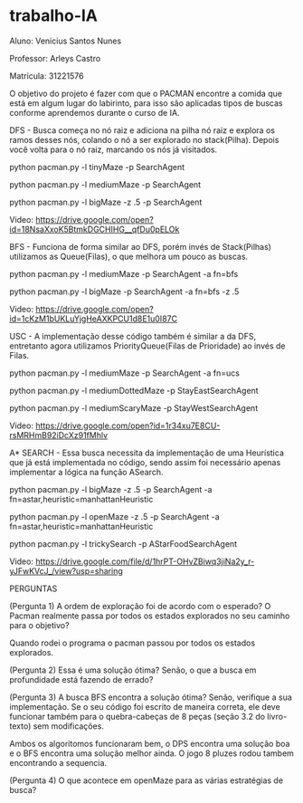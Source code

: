 # trabalho-IA

Aluno: Venicius Santos Nunes

Professor: Arleys Castro 

Matrícula: 31221576

O objetivo do projeto é fazer com que o PACMAN encontre a comida que está em algum lugar do labirinto, para isso são aplicadas tipos de buscas conforme aprendemos durante o curso de IA.

DFS - Busca começa no nó raiz e adiciona na pilha nó raiz e explora os ramos desses nós, colando o nó a ser explorado no stack(Pilha). Depois você volta para o nó raiz, marcando os nós já visitados. 

python pacman.py -l tinyMaze -p SearchAgent

python pacman.py -l mediumMaze -p SearchAgent

python pacman.py -l bigMaze -z .5 -p SearchAgent

Video: https://drive.google.com/open?id=18NsaXxoK5BtmkDGCHIHG__qfDu0pELOk


BFS - Funciona de forma similar ao DFS, porém invés de Stack(Pilhas) utilizamos as Queue(Filas), o que melhora um pouco as buscas. 

python pacman.py -l mediumMaze -p SearchAgent -a fn=bfs

python pacman.py -l bigMaze -p SearchAgent -a fn=bfs -z .5


Video: https://drive.google.com/open?id=1cKzM1bUKLuYjgHeAXKPCU1d8E1u0I87C

USC - A implementação desse código também é similar a da DFS, entretanto agora utilizamos PriorityQueue(Filas de Prioridade) ao invés de Filas.

python pacman.py -l mediumMaze -p SearchAgent -a fn=ucs

python pacman.py -l mediumDottedMaze -p StayEastSearchAgent

python pacman.py -l mediumScaryMaze -p StayWestSearchAgent


Video: https://drive.google.com/open?id=1r34xu7E8CU-rsMRHmB92iDcXz91fMhlv

A* SEARCH - Essa busca necessita da implementação de uma Heurística que já está implementada no código, sendo assim foi necessário apenas implementar a lógica na função ASearch.

python pacman.py -l bigMaze -z .5 -p SearchAgent -a fn=astar,heuristic=manhattanHeuristic 

python pacman.py -l openMaze -z .5 -p SearchAgent -a fn=astar,heuristic=manhattanHeuristic 

python pacman.py -l trickySearch -p AStarFoodSearchAgent

Video: https://drive.google.com/file/d/1hrPT-OHvZBiwq3jiNa2y_r-yJFwKVcJ_/view?usp=sharing

PERGUNTAS

(Pergunta 1) A ordem de exploração foi de acordo com o esperado? O Pacman realmente passa por todos os estados explorados no seu caminho para o objetivo?

Quando rodei o programa o pacman passou por todos os estados explorados. 

(Pergunta 2) Essa é uma solução ótima? Senão, o que a busca em profundidade está fazendo de errado?

(Pergunta 3) A busca BFS encontra a solução ótima? Senão, verifique a sua implementação. Se o seu código foi escrito de maneira correta, ele deve funcionar também para o quebra-cabeças de 8 peças (seção 3.2 do livro-texto) sem modificações.

Ambos os algoritomos funcionaram bem, o DPS encontra uma solução boa e o BFS encontra uma solução melhor ainda. O jogo 8 pluzes rodou tambem encontrando a sequencia.

(Pergunta 4) O que acontece em openMaze para as várias estratégias de busca?
